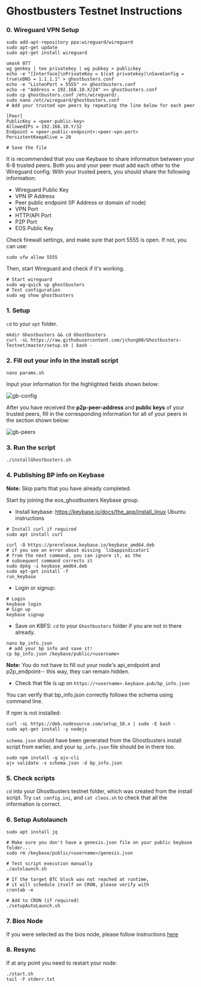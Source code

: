# Ghostbusters Testnet Instructions

### 0. Wireguard VPN Setup

```console
sudo add-apt-repository ppa:wireguard/wireguard
sudo apt-get update
sudo apt-get install wireguard

umask 077
wg genkey | tee privatekey | wg pubkey > publickey
echo -e "[Interface]\nPrivateKey = $(cat privatekey)\nSaveConfig = true\nDNS = 1.1.1.1" > ghostbusters.conf
echo -e "ListenPort = 5555" >> ghostbusters.conf
echo -e "Address = 192.168.10.X/24" >> ghostbusters.conf
sudo cp ghostbusters.conf /etc/wireguard/.
sudo nano /etc/wireguard/ghostbusters.conf
# Add your trusted vpn peers by repeating the line below for each peer

[Peer]
PublicKey = <peer-public-key>
AllowedIPs = 192.168.10.Y/32
Endpoint = <peer-public-endpoint>:<peer-vpn-port>
PersistentKeepAlive = 20

# Save the file
```
It is recommended that you use Keybase to share information between your 6-8 trusted peers. Both you and your peer must add each other to the Wireguard config. With your trusted peers, you should share the following information:

- Wireguard Public Key
- VPN IP Address
- Peer public endpoint (IP Address or domain of node)
- VPN Port
- HTTP/API Port
- P2P Port
- EOS Public Key

Check firewall settings, and make sure that port 5555 is open. If not, you can use:
```console
sudo ufw allow 5555
```

Then, start Wireguard and check if it's working.

```console
# Start wireguard
sudo wg-quick up ghostbusters
# Test configuration
sudo wg show ghostbusters
```

### 1. Setup

`cd` to your `opt` folder.

```console
mkdir Ghostbusters && cd Ghostbusters
curl -sL https://raw.githubusercontent.com/jchung00/Ghostbusters-Testnet/master/setup.sh | bash -
```

### 2. Fill out your info in the install script

```console
nano params.sh
```
Input your information for the highlighted fields shown below:

![gb-config](https://github.com/HKEOS/Ghostbusters-Testnet/blob/master/gb-config.png)

After you have received the **p2p-peer-address** and **public keys** of your trusted peers, fill in the corresponding information for all of your peers in the section shown below:

![gb-peers](https://github.com/HKEOS/Ghostbusters-Testnet/blob/master/gb-peers.png)

### 3. Run the script

```console
./installGhostbusters.sh
```

### 4. Publishing BP info on Keybase

**Note:** Skip parts that you have already completed.

Start by joining the eos_ghostbusters Keybase group.

- Install keybase: https://keybase.io/docs/the_app/install_linux
 Ubuntu instructions
 ```console
# Install curl if required
sudo apt install curl

curl -O https://prerelease.keybase.io/keybase_amd64.deb
# if you see an error about missing `libappindicator1`
# from the next command, you can ignore it, as the
# subsequent command corrects it
sudo dpkg -i keybase_amd64.deb
sudo apt-get install -f
run_keybase
 ```
 - Login or signup:
 ```console
 # Login
 keybase login
 # Sign up
 keybase signup
 ```
 - Save on KBFS:
 `cd` to your `Ghostbusters` folder if you are not in there already.
 ```console
 nano bp_info.json
  # add your bp info and save it!
 cp bp_info.json /keybase/public/<username>
 ```
 **Note:** You do not have to fill out your node's api_endpoint and p2p_endpoint-- this way, they can remain hidden.
 
 - Check that file is up on `https://<username>.keybase.pub/bp_info.json`
 
 You can verify that bp_info.json correctly follows the schema using command line.
 
 If npm is not installed:
 ```console
curl -sL https://deb.nodesource.com/setup_10.x | sudo -E bash -
sudo apt-get install -y nodejs
 ```
 `schema.json` should have been generated from the Ghostbusters install script from earlier, and your `bp_info.json` file should be in there too.
 ```console
 sudo npm install -g ajv-cli
 ajv validate -s schema.json -d bp_info.json
```

### 5. Check scripts

`cd` into your Ghostbusters testnet folder, which was created from the install script.
Try `cat config.ini`, and `cat cleos.sh` to check that all the information is correct.

### 6. Setup Autolaunch

```console
sudo apt install jq

# Make sure you don't have a genesis.json file on your public keybase folder...
sudo rm /keybase/public/<username>/genesis.json

# Test script execution manually
./autolaunch.sh

# If the target BTC block was not reached at runtime,
# it will schedule itself on CRON, please verify with
crontab -e

# Add to CRON (if required)
./setupAutoLaunch.sh
```

### 7. Bios Node

If you were selected as the bios node, please follow instructions [here](https://github.com/HKEOS/Ghostbusters-Testnet/blob/master/bios-instructions.md)

### 8. Resync

If at any point you need to restart your node:
```console
./start.sh
tail -F stderr.txt
```
